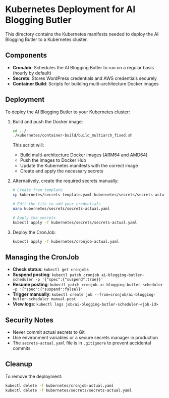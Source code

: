 # Kubernetes Deployment for AI Blogging Butler

This directory contains the Kubernetes manifests needed to deploy the AI Blogging Butler to a Kubernetes cluster.

## Components

- **CronJob**: Schedules the AI Blogging Butler to run on a regular basis (hourly by default)
- **Secrets**: Stores WordPress credentials and AWS credentials securely
- **Container Build**: Scripts for building multi-architecture Docker images

## Deployment

To deploy the AI Blogging Butler to your Kubernetes cluster:

1. Build and push the Docker image:
   ```bash
   cd ../
   ./kubernetes/container-build/build_multiarch_fixed.sh
   ```
   This script will:
   - Build multi-architecture Docker images (ARM64 and AMD64)
   - Push the images to Docker Hub
   - Update the Kubernetes manifests with the correct image
   - Create and apply the necessary secrets

2. Alternatively, create the required secrets manually:
   ```bash
   # Create from template
   cp kubernetes/secrets-template.yaml kubernetes/secrets/secrets-actual.yaml
   
   # Edit the file to add your credentials
   nano kubernetes/secrets/secrets-actual.yaml
   
   # Apply the secrets
   kubectl apply -f kubernetes/secrets/secrets-actual.yaml
   ```

3. Deploy the CronJob:
   ```bash
   kubectl apply -f kubernetes/cronjob-actual.yaml
   ```

## Managing the CronJob

- **Check status**: `kubectl get cronjobs`
- **Suspend posting**: `kubectl patch cronjob ai-blogging-butler-scheduler -p '{"spec":{"suspend":true}}'`
- **Resume posting**: `kubectl patch cronjob ai-blogging-butler-scheduler -p '{"spec":{"suspend":false}}'`
- **Trigger manually**: `kubectl create job --from=cronjob/ai-blogging-butler-scheduler manual-post`
- **View logs**: `kubectl logs job/ai-blogging-butler-scheduler-<job-id>`

## Security Notes

- Never commit actual secrets to Git
- Use environment variables or a secure secrets manager in production
- The `secrets-actual.yaml` file is in `.gitignore` to prevent accidental commits

## Cleanup

To remove the deployment:
```bash
kubectl delete -f kubernetes/cronjob-actual.yaml
kubectl delete -f kubernetes/secrets/secrets-actual.yaml
```
